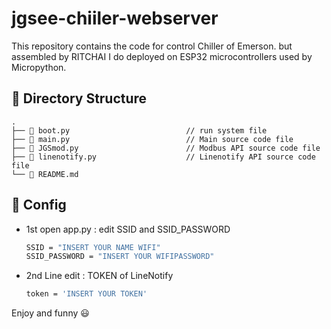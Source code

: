 # jgsee-chiiler-webserver

This repository contains the code for control Chiller of Emerson. but assembled by RITCHAI
I do deployed on ESP32 microcontrollers used by Micropython.

## 📂 Directory Structure
    .
    ├── 📄 boot.py                          // run system file
    ├── 📄 main.py                          // Main source code file
    ├── 📄 JGSmod.py                        // Modbus API source code file
    ├── 📄 linenotify.py                    // Linenotify API source code file
    └── 📄 README.md

## 🔨 Config
- 1st open app.py : edit SSID and SSID_PASSWORD 

  ```sh
  SSID = "INSERT YOUR NAME WIFI"
  SSID_PASSWORD = "INSERT YOUR WIFIPASSWORD"
  ```

- 2nd Line edit : TOKEN of  LineNotify

  ```sh
  token = 'INSERT YOUR TOKEN'
  ```

Enjoy and funny :smiley:
